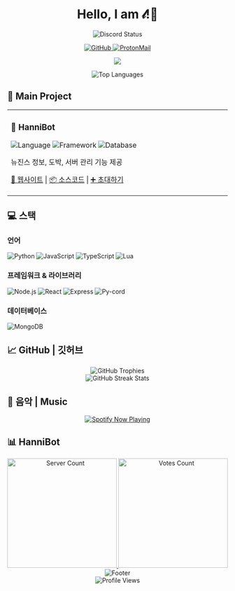 <h1 align="center">Hello, I am 𝓁!👋</h1>

<p align="center">
  <img src="https://discord.c99.nl/widget/theme-1/837570564536270848.png" alt="Discord Status">
</p>

<p align="center">
  <a href="https://github.com/luxcoa">
    <img src="https://img.shields.io/badge/-GitHub-181717?style=flat-square&logo=github" alt="GitHub">
  </a>
  <a href="mailto:hannifam@proton.me">
    <img src="https://img.shields.io/badge/ProtonMail-8B89CC?style=flat-square&logo=protonmail&logoColor=white" alt="ProtonMail">
  </a>
</p>

<p align="center">
  <img src="https://readme-typing-svg.herokuapp.com/?lines=Frontend%20Developer;Discord%20Bot%20Developer;Always%20Learning&font=Fira%20Code&center=true&width=500&height=50&color=6bbdff&vCenter=true&size=24">
</p>

<div align="center">
  <img src="https://github-stats-alpha.vercel.app/api?username=luxcoa&cc=1a1b27&tc=38bdae&ic=bf91f3&bc=1a1b27" alt="Top Languages">
</div>

## 🚀 Main Project

<table>
  <tr>
    <td width="50%">
      <h3>🤖 HanniBot</h3>
      <div>
        <img src="https://img.shields.io/badge/language-Python-3776AB?style=flat-square&logo=python&logoColor=white" alt="Language">
        <img src="https://img.shields.io/badge/framework-Py--cord-5865F2?style=flat-square&logo=discord&logoColor=white" alt="Framework">
        <img src="https://img.shields.io/badge/database-MongoDB-47A248?style=flat-square&logo=mongodb&logoColor=white" alt="Database">
      </div>
      <p>뉴진스 정보, 도박, 서버 관리 기능 제공</p>
      <p>
        <a href="https://hannibot.netlify.app">🔗 웹사이트</a> |
        <a href="https://github.com/luxcoa/hannibot">📦 소스코드</a> |
        <a href="https://discord.com/oauth2/authorize?client_id=1235089708992696391&permissions=564049867844624&integration_type=0&scope=bot+applications.commands">➕ 초대하기</a>
      </p>
    </td>
  </tr>
</table>

## 💻 스택

### 언어
![Python](https://img.shields.io/badge/Python-3776AB?style=for-the-badge&logo=python&logoColor=white)
![JavaScript](https://img.shields.io/badge/JavaScript-F7DF1E?style=for-the-badge&logo=javascript&logoColor=black)
![TypeScript](https://img.shields.io/badge/TypeScript-3178C6?style=for-the-badge&logo=typescript&logoColor=white)
![Lua](https://img.shields.io/badge/Lua-2C2D72?style=for-the-badge&logo=lua&logoColor=white)

### 프레임워크 & 라이브러리
![Node.js](https://img.shields.io/badge/Node.js-339933?style=for-the-badge&logo=node.js&logoColor=white)
![React](https://img.shields.io/badge/React-61DAFB?style=for-the-badge&logo=react&logoColor=black)
![Express](https://img.shields.io/badge/Express-000000?style=for-the-badge&logo=express&logoColor=white)
![Py-cord](https://img.shields.io/badge/Py-cord-5865F2?style=for-the-badge&logo=discord&logoColor=white)

### 데이터베이스
![MongoDB](https://img.shields.io/badge/MongoDB-47A248?style=for-the-badge&logo=mongodb&logoColor=white)

## 📈 GitHub | 깃허브

<div align="center">
  <img src="https://github-profile-trophy.vercel.app/?username=luxcoa&theme=tokyonight&column=4&margin-w=15&margin-h=15" alt="GitHub Trophies">
</div>

<div align="center">
  <img src="https://github-readme-streak-stats.herokuapp.com/?user=luxcoa&theme=tokyonight&hide_border=true" alt="GitHub Streak Stats">
</div>

## 🎵 음악 | Music

<div align="center">
  <a href="https://spotify-github-profile.kittinanx.com/api/view?uid=31j4yosihzteytg6rxb55oqd5fyy&redirect=true">
    <img src="https://spotify-github-profile.kittinanx.com/api/view?uid=31j4yosihzteytg6rxb55oqd5fyy&cover_image=true&theme=natemoo-re&show_offline=false&background_color=121212&interchange=false" alt="Spotify Now Playing">
  </a>
</div>

## 📊 HanniBot

<div align="center">
  <a href="https://hannibot.netlify.app/">
    <img src="https://koreanbots.dev/api/widget/bots/servers/1235089708992696391.svg?icon=false&scale=1.0" alt="Server Count" width="250">
  </a>
  <a href="https://hannibot.netlify.app/">
    <img src="https://koreanbots.dev/api/widget/bots/votes/1235089708992696391.svg?style=classic" alt="Votes Count" width="250">
  </a>
</div>

<div align="center">
  <img src="https://capsule-render.vercel.app/api?type=waving&color=gradient&height=100&section=footer&animation=twinkling" alt="Footer">
</div>

<div align="center">
  <img src="https://komarev.com/ghpvc/?username=luxcoa&style=flat-square&color=6bbdff" alt="Profile Views">
</div>
